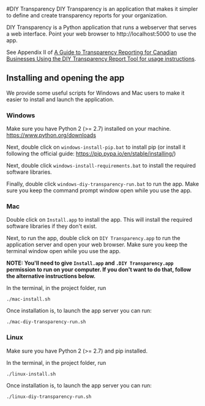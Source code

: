 #DIY Transparency
DIY Transparency is an application that makes it simpler to define and create transparency reports for your organization.

DIY Transparency is a Python application that runs a webserver that serves a web interface. Point your web browser to http://localhost:5000 to use the app.

See Appendix II of [A Guide to Transparency Reporting for Canadian Businesses Using the DIY Transparency Report Tool for usage instructions](https://www.telecomtransparency.org/wp-content/uploads/2016/06/Transparency-Reporting-Tool-Documentation-1.0.pdf).

## Installing and opening the app
We provide some useful scripts for Windows and Mac users to make it easier to install and launch the application.

### Windows
Make sure you have Python 2 (>= 2.7) installed on your machine. https://www.python.org/downloads

Next, double click on `windows-install-pip.bat` to install pip (or install it following the official guide: https://pip.pypa.io/en/stable/installing/)

Next, double click `windows-install-requirements.bat` to install the required software libraries.

Finally, double click `windows-diy-transparency-run.bat` to run the app. Make sure you keep the command prompt window open while you use the app.

### Mac
Double click on `Install.app` to install the app. This will install the required software libraries if they don't exist. 

Next, to run the app, double click on `DIY Transparency.app` to run the application server and open your web browser. Make sure you keep the terminal window open while you use the app.

**NOTE: You'll need to give `Install.app` and `.DIY Transparency.app` permission to run on your computer. If you don't want to do that, follow the alternative instructions below.**

In the terminal, in the project folder, run

	./mac-install.sh

Once installation is, to launch the app server you can run:

	./mac-diy-transparency-run.sh

### Linux
Make sure you have Python 2 (>= 2.7) and pip installed.

In the terminal, in the project folder, run

	./linux-install.sh

Once installation is, to launch the app server you can run:

	./linux-diy-transparency-run.sh

